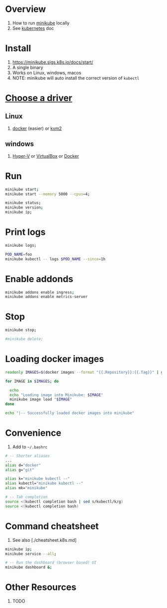 # Overview
1. How to run [minikube](https://minikube.sigs.k8s.io/docs/start/) locally
1. See [kubernetes](./k8s.md) doc


# Install
1. https://minikube.sigs.k8s.io/docs/start/
1. A single binary
1. Works on Linux, windows, macos
1. NOTE: minikube will auto install the correct version of `kubectl`


# [Choose a driver](https://minikube.sigs.k8s.io/docs/drivers/)

## Linux
1. [docker](https://minikube.sigs.k8s.io/docs/drivers/docker/) (easier) or [kvm2](https://minikube.sigs.k8s.io/docs/drivers/kvm2/)

## windows
1. [Hyper-V](https://minikube.sigs.k8s.io/docs/drivers/hyperv/) or [VirtualBox](https://minikube.sigs.k8s.io/docs/drivers/virtualbox/) or [Docker](https://minikube.sigs.k8s.io/docs/drivers/docker/)


# Run
```sh
minikube start;
minikube start --memory 5000 --cpus=4;

minikube status;
minikube version;
minikube ip;
```


# Print logs
```sh
minikube logs;

POD_NAME=foo
minikube kubectl -- logs $POD_NAME --since=1h
```


# Enable addonds
```sh
minikube addons enable ingress;
minikube addons enable metrics-server
```


# Stop
```sh
minikube stop;

#minikube delete;
```

# Loading docker images
```sh
readonly IMAGES=$(docker images --format "{{.Repository}}:{{.Tag}}" | grep $QUALIFIED_IMAGE_NAME | sort --reverse)

for IMAGE in $IMAGES; do

  echo
  echo "Loading image into Minikube: $IMAGE"
  minikube image load "$IMAGE"
done

echo "|-- Successfully loaded docker images into minikube"
```



# Convenience
1. Add to `~/.bashrc`
```sh
# -- Shorter aliases
...
alias d="docker"
alias g="git"

alias k="minikube kubectl --"
alias kubectl="minikube kubectl --"
alias mk="minikube"

# -- Tab completion
source <(kubectl completion bash | sed s/kubectl/k/g)
source <(kubectl completion bash)
```


# Command cheatsheet
1. See also [./cheatsheet.k8s.md]
```sh
minikube ip;
minikube service --all;

# -- Run the dashboard (browser based) UI
minikube dashboard &;
```


# Other Resources
1. TODO
